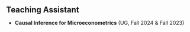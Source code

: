 <h1 id="teaching"></h1>

<h2 style="margin: 30px 0px 10px;">Teaching Assistant</h2>

<ul>

<li><strong>Causal Inference for Microeconometrics</strong> (UG, Fall 2024 & Fall 2023)</li>	
</div>
</ul>
